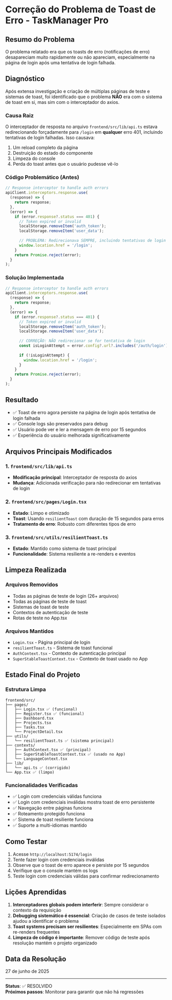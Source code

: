 # Correção do Problema de Toast de Erro - TaskManager Pro

## Resumo do Problema
O problema relatado era que os toasts de erro (notificações de erro) desapareciam muito rapidamente ou não apareciam, especialmente na página de login após uma tentativa de login falhada.

## Diagnóstico
Após extensa investigação e criação de múltiplas páginas de teste e sistemas de toast, foi identificado que o problema **NÃO** era com o sistema de toast em si, mas sim com o interceptador do axios.

### Causa Raiz
O interceptador de resposta no arquivo `frontend/src/lib/api.ts` estava redirecionando forçadamente para `/login` em **qualquer** erro 401, incluindo tentativas de login falhadas. Isso causava:

1. Um reload completo da página
2. Destruição do estado do componente
3. Limpeza do console
4. Perda do toast antes que o usuário pudesse vê-lo

### Código Problemático (Antes)
```typescript
// Response interceptor to handle auth errors
apiClient.interceptors.response.use(
  (response) => {
    return response;
  },
  (error) => {
    if (error.response?.status === 401) {
      // Token expired or invalid
      localStorage.removeItem('auth_token');
      localStorage.removeItem('user_data');
      
      // PROBLEMA: Redirecionava SEMPRE, incluindo tentativas de login
      window.location.href = '/login';
    }
    return Promise.reject(error);
  }
);
```

### Solução Implementada
```typescript
// Response interceptor to handle auth errors
apiClient.interceptors.response.use(
  (response) => {
    return response;
  },
  (error) => {
    if (error.response?.status === 401) {
      // Token expired or invalid
      localStorage.removeItem('auth_token');
      localStorage.removeItem('user_data');
      
      // CORREÇÃO: NÃO redirecionar se for tentativa de login
      const isLoginAttempt = error.config?.url?.includes('/auth/login');
      
      if (!isLoginAttempt) {
        window.location.href = '/login';
      }
    }
    return Promise.reject(error);
  }
);
```

## Resultado
- ✅ Toast de erro agora persiste na página de login após tentativa de login falhada
- ✅ Console logs são preservados para debug
- ✅ Usuário pode ver e ler a mensagem de erro por 15 segundos
- ✅ Experiência do usuário melhorada significativamente

## Arquivos Principais Modificados

### 1. `frontend/src/lib/api.ts`
- **Modificação principal**: Interceptador de resposta do axios
- **Mudança**: Adicionada verificação para não redirecionar em tentativas de login

### 2. `frontend/src/pages/Login.tsx`
- **Estado**: Limpo e otimizado
- **Toast**: Usando `resilientToast` com duração de 15 segundos para erros
- **Tratamento de erro**: Robusto com diferentes tipos de erro

### 3. `frontend/src/utils/resilientToast.ts`
- **Estado**: Mantido como sistema de toast principal
- **Funcionalidade**: Sistema resiliente a re-renders e eventos

## Limpeza Realizada

### Arquivos Removidos
- Todas as páginas de teste de login (26+ arquivos)
- Todas as páginas de teste de toast
- Sistemas de toast de teste
- Contextos de autenticação de teste
- Rotas de teste no App.tsx

### Arquivos Mantidos
- `Login.tsx` - Página principal de login
- `resilientToast.ts` - Sistema de toast funcional
- `AuthContext.tsx` - Contexto de autenticação principal
- `SuperStableToastContext.tsx` - Contexto de toast usado no App

## Estado Final do Projeto

### Estrutura Limpa
```
frontend/src/
├── pages/
│   ├── Login.tsx ✅ (funcional)
│   ├── Register.tsx ✅ (funcional)
│   ├── Dashboard.tsx
│   ├── Projects.tsx
│   ├── Tasks.tsx
│   └── ProjectDetail.tsx
├── utils/
│   └── resilientToast.ts ✅ (sistema principal)
├── contexts/
│   ├── AuthContext.tsx ✅ (principal)
│   ├── SuperStableToastContext.tsx ✅ (usado no App)
│   └── LanguageContext.tsx
├── lib/
│   └── api.ts ✅ (corrigido)
└── App.tsx ✅ (limpo)
```

### Funcionalidades Verificadas
- ✅ Login com credenciais válidas funciona
- ✅ Login com credenciais inválidas mostra toast de erro persistente
- ✅ Navegação entre páginas funciona
- ✅ Roteamento protegido funciona
- ✅ Sistema de toast resiliente funciona
- ✅ Suporte a multi-idiomas mantido

## Como Testar

1. Acesse `http://localhost:5174/login`
2. Tente fazer login com credenciais inválidas
3. Observe que o toast de erro aparece e persiste por 15 segundos
4. Verifique que o console mantém os logs
5. Teste login com credenciais válidas para confirmar redirecionamento

## Lições Aprendidas

1. **Interceptadores globais podem interferir**: Sempre considerar o contexto da requisição
2. **Debugging sistemático é essencial**: Criação de casos de teste isolados ajudou a identificar o problema
3. **Toast systems precisam ser resilientes**: Especialmente em SPAs com re-renders frequentes
4. **Limpeza de código é importante**: Remover código de teste após resolução mantém o projeto organizado

## Data da Resolução
27 de junho de 2025

---
**Status**: ✅ RESOLVIDO  
**Próximos passos**: Monitorar para garantir que não há regressões
